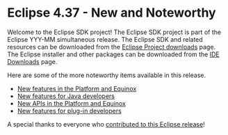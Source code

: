 # Eclipse 4.37 - New and Noteworthy

Welcome to the Eclipse SDK project!
The Eclipse SDK project is part of the Eclipse YYY-MM simultaneous release.
The Eclipse SDK and related resources can be downloaded from the [Eclipse Project downloads](https://download.eclipse.org/eclipse/downloads/) page.
The Eclipse installer and other packages can be downloaded from the [IDE Downloads](https://www.eclipse.org/downloads/packages) page.

Here are some of the more noteworthy items available in this release.

- [New features in the Platform and Equinox](platform.md)
- [New features for Java developers](jdt.md)
- [New APIs in the Platform and Equinox](platform_isv.md)
- [New features for plug-in developers](pde.md)

A special thanks to everyone who [contributed to this Eclipse release](acknowledgements.md)!
